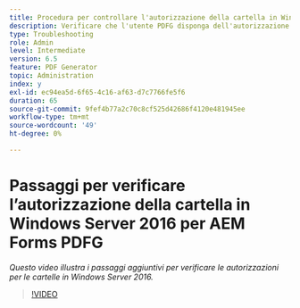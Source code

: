```yaml
---
title: Procedura per controllare l'autorizzazione della cartella in Windows Server2016
description: Verificare che l'utente PDFG disponga dell'autorizzazione per la cartella richiesta in Windows Server 2016
type: Troubleshooting
role: Admin
level: Intermediate
version: 6.5
feature: PDF Generator
topic: Administration
index: y
exl-id: ec94ea5d-6f65-4c16-af63-d7c7766fe5f6
duration: 65
source-git-commit: 9fef4b77a2c70c8cf525d42686f4120e481945ee
workflow-type: tm+mt
source-wordcount: '49'
ht-degree: 0%

---
```


# Passaggi per verificare l’autorizzazione della cartella in Windows Server 2016 per AEM Forms PDFG

*Questo video illustra i passaggi aggiuntivi per verificare le autorizzazioni per le cartelle in Windows Server 2016.*

>[!VIDEO](https://video.tv.adobe.com/v/335519?quality=12&learn=on)
